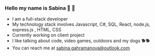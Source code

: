 ### Hello my name is Sabina 🍄 🌈


- I am a full-stack developer 
- My technology stack involves Javascript, C#, SQL, React, node.js, express.js , HTML, CSS
- Currently working on client project
- I like talking about code, video games, outdoors and my dogs 🐕🐕 
- You can reach me at sabina.gahramanova@outlook.com
